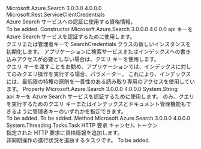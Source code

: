 <Type Name="SearchCredentials" FullName="Microsoft.Azure.Search.SearchCredentials">
  <TypeSignature Language="C#" Value="public class SearchCredentials : Microsoft.Rest.ServiceClientCredentials" />
  <TypeSignature Language="ILAsm" Value=".class public auto ansi beforefieldinit SearchCredentials extends Microsoft.Rest.ServiceClientCredentials" />
  <TypeSignature Language="DocId" Value="T:Microsoft.Azure.Search.SearchCredentials" />
  <TypeSignature Language="VB.NET" Value="Public Class SearchCredentials&#xA;Inherits ServiceClientCredentials" />
  <TypeSignature Language="F#" Value="type SearchCredentials = class&#xA;    inherit ServiceClientCredentials" />
  <AssemblyInfo>
    <AssemblyName>Microsoft.Azure.Search</AssemblyName>
    <AssemblyVersion>3.0.0.0</AssemblyVersion>
    <AssemblyVersion>4.0.0.0</AssemblyVersion>
  </AssemblyInfo>
  <Base>
    <BaseTypeName>Microsoft.Rest.ServiceClientCredentials</BaseTypeName>
  </Base>
  <Interfaces />
  <Docs>
    <summary>
            Azure Search サービスへの認証に使用する資格情報。
            <see href="https://docs.microsoft.com/rest/api/searchservice/" /></summary>
    <remarks>To be added.</remarks>
  </Docs>
  <Members>
    <Member MemberName=".ctor">
      <MemberSignature Language="C#" Value="public SearchCredentials (string apiKey);" />
      <MemberSignature Language="ILAsm" Value=".method public hidebysig specialname rtspecialname instance void .ctor(string apiKey) cil managed" />
      <MemberSignature Language="DocId" Value="M:Microsoft.Azure.Search.SearchCredentials.#ctor(System.String)" />
      <MemberSignature Language="VB.NET" Value="Public Sub New (apiKey As String)" />
      <MemberSignature Language="F#" Value="new Microsoft.Azure.Search.SearchCredentials : string -&gt; Microsoft.Azure.Search.SearchCredentials" Usage="new Microsoft.Azure.Search.SearchCredentials apiKey" />
      <MemberType>Constructor</MemberType>
      <AssemblyInfo>
        <AssemblyName>Microsoft.Azure.Search</AssemblyName>
        <AssemblyVersion>3.0.0.0</AssemblyVersion>
        <AssemblyVersion>4.0.0.0</AssemblyVersion>
      </AssemblyInfo>
      <Parameters>
        <Parameter Name="apiKey" Type="System.String" />
      </Parameters>
      <Docs>
        <param name="apiKey">api キーを Azure Search サービスを認証するために使用します。</param>
        <summary>
            クエリまたは管理者キーで SearchCredentials クラスの新しいインスタンスを初期化します。 アプリケーションに検索サービスまたはインデックスへの書き込みアクセスが必要としない場合は、クエリ キーを使用します。
            </summary>
        <remarks>
            クエリ キーを渡すことをお勧め、アプリケーションでは、インデックスに対してのみクエリ操作を実行する場合、<paramref name="apiKey" />パラメーター。 これにより、インデックスには、最低限の特権の原則を一貫性のある読み取り専用のアクセスを使用しています。
            </remarks>
      </Docs>
    </Member>
    <Member MemberName="ApiKey">
      <MemberSignature Language="C#" Value="public string ApiKey { get; }" />
      <MemberSignature Language="ILAsm" Value=".property instance string ApiKey" />
      <MemberSignature Language="DocId" Value="P:Microsoft.Azure.Search.SearchCredentials.ApiKey" />
      <MemberSignature Language="VB.NET" Value="Public ReadOnly Property ApiKey As String" />
      <MemberSignature Language="F#" Value="member this.ApiKey : string" Usage="Microsoft.Azure.Search.SearchCredentials.ApiKey" />
      <MemberType>Property</MemberType>
      <AssemblyInfo>
        <AssemblyName>Microsoft.Azure.Search</AssemblyName>
        <AssemblyVersion>3.0.0.0</AssemblyVersion>
        <AssemblyVersion>4.0.0.0</AssemblyVersion>
      </AssemblyInfo>
      <ReturnValue>
        <ReturnType>System.String</ReturnType>
      </ReturnValue>
      <Docs>
        <summary>
            api キーを Azure Search サービスを認証するために使用します。 のみ、クエリを実行するためのクエリ キーまたはインデックスとドキュメント管理機能もできるように管理者キーのいずれかを指定できます。
            </summary>
        <value>To be added.</value>
        <remarks>To be added.</remarks>
      </Docs>
    </Member>
    <Member MemberName="ProcessHttpRequestAsync">
      <MemberSignature Language="C#" Value="public override System.Threading.Tasks.Task ProcessHttpRequestAsync (System.Net.Http.HttpRequestMessage request, System.Threading.CancellationToken cancellationToken);" />
      <MemberSignature Language="ILAsm" Value=".method public hidebysig virtual instance class System.Threading.Tasks.Task ProcessHttpRequestAsync(class System.Net.Http.HttpRequestMessage request, valuetype System.Threading.CancellationToken cancellationToken) cil managed" />
      <MemberSignature Language="DocId" Value="M:Microsoft.Azure.Search.SearchCredentials.ProcessHttpRequestAsync(System.Net.Http.HttpRequestMessage,System.Threading.CancellationToken)" />
      <MemberSignature Language="F#" Value="override this.ProcessHttpRequestAsync : System.Net.Http.HttpRequestMessage * System.Threading.CancellationToken -&gt; System.Threading.Tasks.Task" Usage="searchCredentials.ProcessHttpRequestAsync (request, cancellationToken)" />
      <MemberType>Method</MemberType>
      <AssemblyInfo>
        <AssemblyName>Microsoft.Azure.Search</AssemblyName>
        <AssemblyVersion>3.0.0.0</AssemblyVersion>
        <AssemblyVersion>4.0.0.0</AssemblyVersion>
      </AssemblyInfo>
      <ReturnValue>
        <ReturnType>System.Threading.Tasks.Task</ReturnType>
      </ReturnValue>
      <Parameters>
        <Parameter Name="request" Type="System.Net.Http.HttpRequestMessage" />
        <Parameter Name="cancellationToken" Type="System.Threading.CancellationToken" />
      </Parameters>
      <Docs>
        <param name="request">HTTP 要求</param>
        <param name="cancellationToken">キャンセル トークン</param>
        <summary>
            指定された HTTP 要求に資格情報を追加します。
            </summary>
        <returns>非同期操作の進行状況を追跡するタスクです。</returns>
        <remarks>To be added.</remarks>
      </Docs>
    </Member>
  </Members>
</Type>